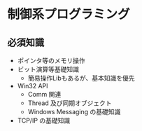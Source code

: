 # 制御系プログラミング

## 必須知識

* ポインタ等のメモリ操作
* ビット演算等基礎知識
  * 簡易操作Libもあるが、基本知識を優先
* Win32 API
  * Comm 関連
  * Thread 及び同期オブジェクト
  * Windows Messaging の基礎知識
* TCP/IP の基礎知識
